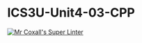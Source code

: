 # ICS3U-Unit4-03-CPP

[![Mr Coxall's Super Linter](https://github.com/Evgeny-Vovk/ICS3U-Unit4-03-CPP/workflows/Mr%20Coxall's%20Super%20Linter/badge.svg)](https://github.com/Evgeny-Vovk/ICS3U-Unit4-03-CPP/actions)
